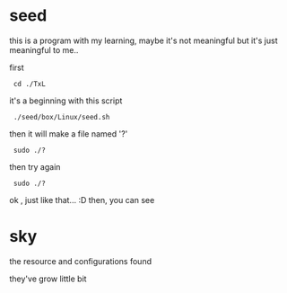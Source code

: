
# seed


this is a program with my learning,
maybe it's not meaningful
but it's just meaningful to me..



 first

     cd ./TxL


 it's a beginning with this script

     ./seed/box/Linux/seed.sh


 then it will make a file named '?'


     sudo ./?


 then try again


     sudo ./?


  ok , just like that... :D
  then, you can see







# sky

the resource and configurations found

they've  grow little bit

